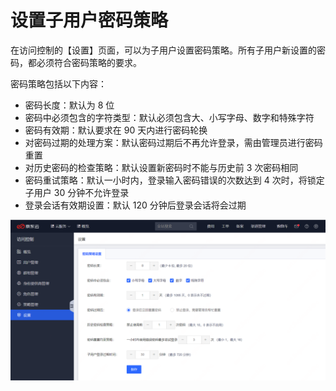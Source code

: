 # 设置子用户密码策略

在访问控制的【设置】页面，可以为子用户设置密码策略。所有子用户新设置的密码，都必须符合密码策略的要求。

密码策略包括以下内容：

- 密码长度：默认为 8 位
- 密码中必须包含的字符类型：默认必须包含大、小写字母、数字和特殊字符
- 密码有效期：默认要求在 90 天内进行密码轮换
- 对密码过期的处理方案：默认密码过期后不再允许登录，需由管理员进行密码重置
- 对历史密码的检查策略：默认设置新密码时不能与历史前 3 次密码相同
- 密码重试策略：默认一小时内，登录输入密码错误的次数达到 4 次时，将锁定子用户 30 分钟不允许登录
- 登录会话有效期设置：默认 120 分钟后登录会话将会过期

![image-20210715105225377](../../../../../image/IAM/SubUserManagement/image-202302171513.png)
